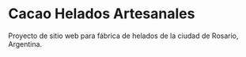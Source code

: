 # Cacao Helados Artesanales
Proyecto de sitio web para fábrica de helados de la ciudad de Rosario, Argentina.